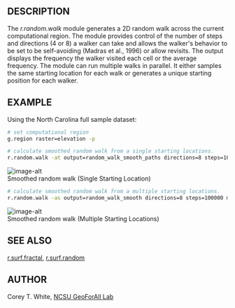 ## DESCRIPTION

The *r.random.walk* module generates a 2D random walk across the current
computational region. The module provides control of the number of steps
and directions (4 or 8) a walker can take and allows the walker's
behavior to be set to be self-avoiding (Madras et al., 1996) or allow
revisits. The output displays the frequency the walker visited each cell
or the average frequency. The module can run multiple walks in parallel.
It either samples the same starting location for each walk or generates
a unique starting position for each walker.

## EXAMPLE

Using the North Carolina full sample dataset:

```sh
# set computational region
g.region raster=elevation -p

# calculate smoothed random walk from a single starting locations.
r.random.walk -at output=random_walk_smooth_paths directions=8 steps=100000 memory=1800 seed=1 nprocs=6 nwalkers=100
```

![image-alt](r_random_walk_example.png)  
Smoothed random walk (Single Starting Location)

```sh
# calculate smoothed random walk from a multiple starting locations.
r.random.walk -as output=random_walk_smooth directions=8 steps=100000 memory=1800 nprocs=6 nwalkers=100
```

![image-alt](r_random_walk_example_2.png)  
Smoothed random walk (Multiple Starting Locations)

## SEE ALSO

[r.surf.fractal](https://grass.osgeo.org/grass-stable/manuals/r.surf.fractal.html),
[r.surf.random](https://grass.osgeo.org/grass-stable/manuals/r.surf.random.html)

## AUTHOR

Corey T. White, [NCSU GeoForAll
Lab](https://geospatial.ncsu.edu/geoforall/)
